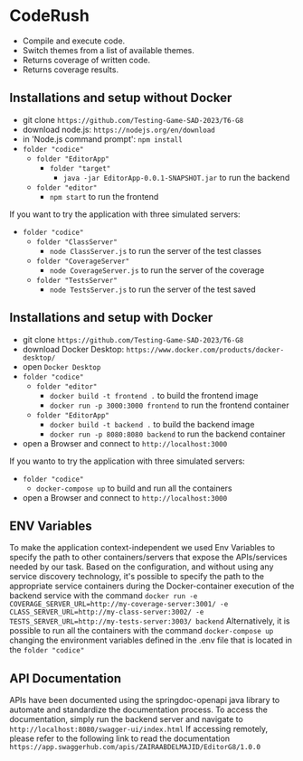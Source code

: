 # CodeRush  
- Compile and execute code.
- Switch themes from a list of available themes.
- Returns coverage of written code.
- Returns coverage results.

## Installations and setup without Docker
- git clone `https://github.com/Testing-Game-SAD-2023/T6-G8`
- download node.js: `https://nodejs.org/en/download`
- in 'Node.js command prompt': `npm install`
- `folder "codice"`
	- `folder "EditorApp"`
		- `folder "target"`
			- `java -jar EditorApp-0.0.1-SNAPSHOT.jar` to run the backend
	- `folder "editor"`
		- `npm start` to run the frontend

If you want to try the application with three simulated servers:
- `folder "codice"`
	- `folder "ClassServer"`
		- `node ClassServer.js` to run the server of the test classes
	- `folder "CoverageServer"`
		- `node CoverageServer.js` to run the server of the coverage
	- `folder "TestsServer"`
		- `node TestsServer.js` to run the server of the test saved


## Installations and setup with Docker
- git clone `https://github.com/Testing-Game-SAD-2023/T6-G8`
- download Docker Desktop: `https://www.docker.com/products/docker-desktop/`
- open `Docker Desktop`
- `folder "codice"`
	- `folder "editor"`
		- `docker build -t frontend .` to build the frontend image
		- `docker run -p 3000:3000 frontend` to run the frontend container
	- `folder "EditorApp"`
		- `docker build -t backend .` to build the backend image
		- `docker run -p 8080:8080 backend` to run the backend container
- open a Browser and connect to `http://localhost:3000`

If you wanto to try the application with three simulated servers:
- `folder "codice"`
	- `docker-compose up` to build and run all the containers
- open a Browser and connect to `http://localhost:3000`


## ENV Variables
To make the application context-independent we used Env Variables to specify the 
path to other containers/servers that expose the APIs/services needed by our task.
Based on the configuration, and without using any service discovery technology, it's
possible to specify the path to the appropriate service containers during the Docker-container 
execution of the backend service with the command
` docker run -e COVERAGE_SERVER_URL=http://my-coverage-server:3001/ -e CLASS_SERVER_URL=http://my-class-server:3002/ -e TESTS_SERVER_URL=http://my-tests-server:3003/ backend `
Alternatively, it is possible to run all the containers with the command `docker-compose up` changing the environment variables defined in the .env file that is located in the `folder "codice"`

## API Documentation
APIs have been documented using the springdoc-openapi java library to automate and 
standardize the documentation process. 
To access the documentation, simply run the backend server and navigate to 
 	  `http://localhost:8080/swagger-ui/index.html`
If accessing remotely, please refer to the following link to read the documentation
` https://app.swaggerhub.com/apis/ZAIRAABDELMAJID/EditorG8/1.0.0 `

